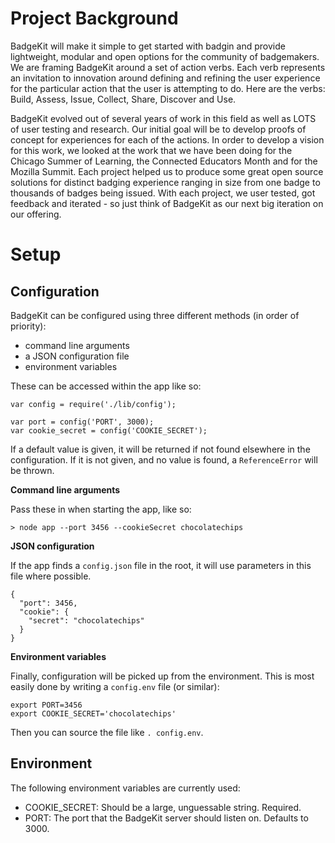 Project Background
=====================

BadgeKit will make it simple to get started with badgin and provide lightweight, modular and open options for the community of badgemakers. We are framing BadgeKit around a set of action verbs. Each verb represents an invitation to innovation around defining and refining the user experience for the particular action that the user is attempting to do.  Here are the verbs: Build, Assess, Issue, Collect, Share, Discover and Use. 

BadgeKit evolved out of several years of work in this field as well as LOTS of user testing and research. Our initial goal will be to develop proofs of concept for experiences for each of the actions. In order to develop a vision for this work, we looked at the work that we have been doing for the Chicago Summer of Learning, the Connected Educators Month and for the Mozilla Summit. Each project helped us to produce some great open source solutions for distinct badging experience ranging in size from one badge to thousands of badges being issued. With each project, we user tested, got feedback and iterated - so just think of BadgeKit as our next big iteration on our offering. 



Setup
======================

Configuration
-------------

BadgeKit can be configured using three different methods (in order of priority):

 * command line arguments
 * a JSON configuration file
 * environment variables

These can be accessed within the app like so:

```
var config = require('./lib/config');

var port = config('PORT', 3000);
var cookie_secret = config('COOKIE_SECRET');
```

If a default value is given, it will be returned if not found elsewhere in the configuration. If it is not given, and no value is found, a `ReferenceError` will be thrown.

**Command line arguments**

Pass these in when starting the app, like so:

```
> node app --port 3456 --cookieSecret chocolatechips
```

**JSON configuration**

If the app finds a `config.json` file in the root, it will use parameters in this file where possible.

```
{
  "port": 3456,
  "cookie": {
    "secret": "chocolatechips"
  }
}
```

**Environment variables**

Finally, configuration will be picked up from the environment. This is most easily done by writing a `config.env` file (or similar):

```
export PORT=3456
export COOKIE_SECRET='chocolatechips'
```

Then you can source the file like `. config.env`.

Environment
-----------

The following environment variables are currently used:

- COOKIE_SECRET: Should be a large, unguessable string.  Required.
- PORT: The port that the BadgeKit server should listen on.  Defaults to 3000.
